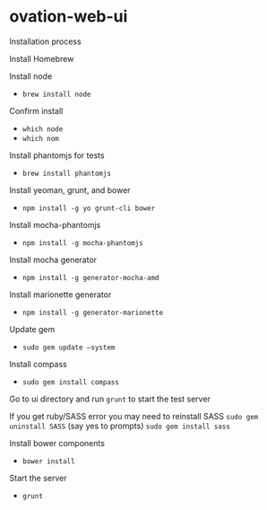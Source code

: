 ovation-web-ui
==============

Installation process

Install Homebrew

Install node 
- `brew install node`

Confirm install
- `which node`
- `which nom`

Install phantomjs for tests
- `brew install phantomjs`

Install yeoman, grunt, and bower
- `npm install -g yo grunt-cli bower`

Install mocha-phantomjs
- `npm install -g mocha-phantomjs`

Install mocha generator
- `npm install -g generator-mocha-amd`

Install marionette generator
- `npm install -g generator-marionette`

Update gem
- `sudo gem update —system`

Install compass
- `sudo gem install compass`

Go to ui directory and run `grunt` to start the test server

If you get ruby/SASS error you may need to reinstall SASS
`sudo gem uninstall SASS` (say yes to prompts)
`sudo gem install sass`

Install bower components
- `bower install`

Start the server
- `grunt`
